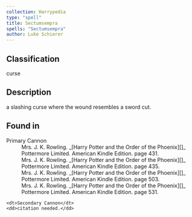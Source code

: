 ```yaml
---
collection: Harrypedia
type: "spell"
title: Sectumsempra
spells: "Sectumsempra"
author: Luke Schierer
---
```


## Classification

curse

## Description

a slashing curse where the wound resembles a sword cut.

## Found in

<dl>
    <dt>Primary Cannon</dt>
<dd>Mrs. J. K. Rowling. _[Harry Potter and the Order of the Phoenix][]_
    Pottermore Limited. American Kindle Edition. page 431.</dd>
<dd>Mrs. J. K. Rowling. _[Harry Potter and the Order of the Phoenix][]_
    Pottermore Limited. American Kindle Edition. page 435.</dd>
<dd>Mrs. J. K. Rowling. _[Harry Potter and the Order of the Phoenix][]_
    Pottermore Limited. American Kindle Edition. page 503.</dd>
<dd>Mrs. J. K. Rowling. _[Harry Potter and the Order of the Phoenix][]_
    Pottermore Limited. American Kindle Edition. page 531.</dd>

    <dt>Secondary Cannon</dt>
    <dd>citation needed.</dd>

</dl>

[Harry Potter and the Order of the Phoenix]: https://www.librarything.com/work/115
